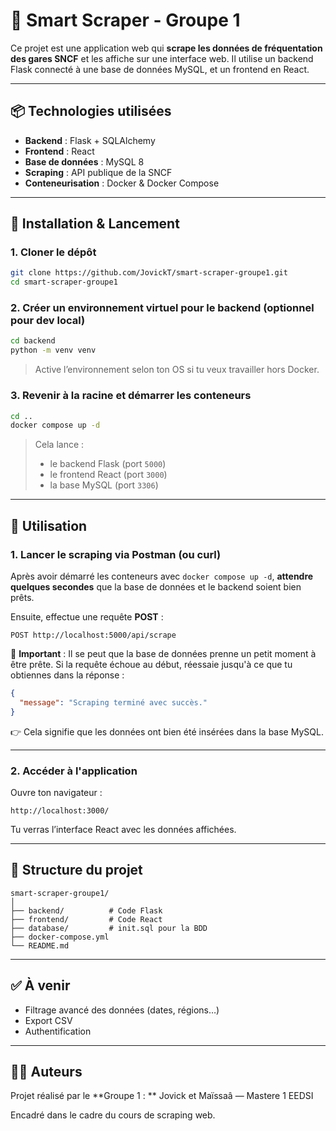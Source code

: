 # 🚄 Smart Scraper - Groupe 1

Ce projet est une application web qui **scrape les données de fréquentation des gares SNCF** et les affiche sur une interface web. Il utilise un backend Flask connecté à une base de données MySQL, et un frontend en React.

---

## 📦 Technologies utilisées

* **Backend** : Flask + SQLAlchemy
* **Frontend** : React
* **Base de données** : MySQL 8
* **Scraping** : API publique de la SNCF
* **Conteneurisation** : Docker & Docker Compose

---

## 🚀 Installation & Lancement

### 1. Cloner le dépôt

```bash
git clone https://github.com/JovickT/smart-scraper-groupe1.git
cd smart-scraper-groupe1
```

### 2. Créer un environnement virtuel pour le backend (optionnel pour dev local)

```bash
cd backend
python -m venv venv
```

> Active l’environnement selon ton OS si tu veux travailler hors Docker.

### 3. Revenir à la racine et démarrer les conteneurs

```bash
cd ..
docker compose up -d
```

> Cela lance :
>
> * le backend Flask (port `5000`)
> * le frontend React (port `3000`)
> * la base MySQL (port `3306`)

---

## 📡 Utilisation

### 1. Lancer le scraping via Postman (ou curl)

Après avoir démarré les conteneurs avec `docker compose up -d`, **attendre quelques secondes** que la base de données et le backend soient bien prêts.

Ensuite, effectue une requête **POST** :

```
POST http://localhost:5000/api/scrape
```

📌 **Important** :
Il se peut que la base de données prenne un petit moment à être prête. Si la requête échoue au début, réessaie jusqu'à ce que tu obtiennes dans la réponse :

```json
{
  "message": "Scraping terminé avec succès."
}
```

👉 Cela signifie que les données ont bien été insérées dans la base MySQL.

---

### 2. Accéder à l'application

Ouvre ton navigateur :

```
http://localhost:3000/
```

Tu verras l’interface React avec les données affichées.

---

## 📁 Structure du projet

```
smart-scraper-groupe1/
│
├── backend/          # Code Flask
├── frontend/         # Code React
├── database/         # init.sql pour la BDD
├── docker-compose.yml
└── README.md
```

---

## ✅ À venir

* Filtrage avancé des données (dates, régions…)
* Export CSV
* Authentification

---

## 🧑‍💻 Auteurs

Projet réalisé par le **Groupe 1 : ** Jovick et Maïssaâ — Mastere 1 EEDSI

Encadré dans le cadre du cours de scraping web.



